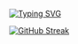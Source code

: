 [![Typing SVG](https://readme-typing-svg.demolab.com?font=Kanit&size=24&duration=1&pause=50&color=FFD600&center=true&vCenter=true&width=600&lines=shemphys%40git%3A~%24+d;shemphys%40git%3A~%24+do;shemphys%40git%3A~%24+dow;shemphys%40git%3A~%24+down;shemphys%40git%3A~%24+downl;shemphys%40git%3A~%24+downlo;shemphys%40git%3A~%24+downloa;shemphys%40git%3A~%24+download;shemphys%40git%3A~%24+download+;shemphys%40git%3A~%24+download+i;shemphys%40git%3A~%24+download+in;shemphys%40git%3A~%24+download+int;shemphys%40git%3A~%24+download+inte;shemphys%40git%3A~%24+download+inter;shemphys%40git%3A~%24+download+intern;shemphys%40git%3A~%24+download+interne;shemphys%40git%3A~%24+download+internet;shemphys%40git%3A~%24+download+internet;shemphys%40git%3A~%24+download+internet;shemphys%40git%3A~%24+download+internet;shemphys%40git%3A~%24+download+internet;shemphys%40git%3A~%24+download+internet;shemphys%40git%3A~%24+download+internet;shemphys%40git%3A~%24+download+internet;shemphys%40git%3A~%24+download+internet;shemphys%40git%3A~%24+download+internet;loading+.;loading+.+.;loading+.+.+.;loading+.+.+.+.;loading+.+.+.+.+.;loading+.+.+.+.+.+.;loading+.+.+.+.+.+.+.;loading+.+.+.+.+.+.+.+.;%5B....................%5D0%25;%5B%23...................%5D5%25;%5B%23%23..................%5D10%25;%5B%23%23%23.................%5D15%25;%5B%23%23%23%23................%5D20%25;%5B%23%23%23%23%23...............%5D25%25;%5B%23%23%23%23%23%23..............%5D30%25;%5B%23%23%23%23%23%23%23.............%5D35%25;%5B%23%23%23%23%23%23%23%23............%5D40%25;%5B%23%23%23%23%23%23%23%23%23...........%5D45%25;%5B%23%23%23%23%23%23%23%23%23%23..........%5D50%25;%5B%23%23%23%23%23%23%23%23%23%23%23.........%5D55%25;%5B%23%23%23%23%23%23%23%23%23%23%23%23........%5D60%25;%5B%23%23%23%23%23%23%23%23%23%23%23%23%23.......%5D65%25;%5B%23%23%23%23%23%23%23%23%23%23%23%23%23%23......%5D70%25;%5B%23%23%23%23%23%23%23%23%23%23%23%23%23%23%23.....%5D75%25;%5B%23%23%23%23%23%23%23%23%23%23%23%23%23%23%23%23....%5D80%25;%5B%23%23%23%23%23%23%23%23%23%23%23%23%23%23%23%23%23...%5D85%25;%5B%23%23%23%23%23%23%23%23%23%23%23%23%23%23%23%23%23%23..%5D90%25;%5B%23%23%23%23%23%23%23%23%23%23%23%23%23%23%23%23%23%23%23.%5D95%25;%5B%23%23%23%23%23%23%23%23%23%23%23%23%23%23%23%23%23%23%23%23%5D100%25;%F0%9F%A4%A1;%F0%9F%A4%A1;%F0%9F%A4%A1;%F0%9F%A4%A1;%F0%9F%A4%A1;%F0%9F%A4%A1;%F0%9F%A4%A1;%F0%9F%A4%A1;%F0%9F%A4%A1;%F0%9F%A4%A1;%F0%9F%A4%A1;%F0%9F%A4%A1;%F0%9F%A4%A1;%F0%9F%A4%A1;%F0%9F%A4%A1;%F0%9F%A4%A1;%F0%9F%A4%A1;%F0%9F%A4%A1;%F0%9F%A4%A1;%F0%9F%A4%A1;%F0%9F%A4%A1;%F0%9F%A4%A1;%F0%9F%A4%A1;%F0%9F%A4%A1;%F0%9F%A4%A1;%F0%9F%A4%A1;%F0%9F%A4%A1;%F0%9F%A4%A1;%F0%9F%A4%A1;%F0%9F%A4%A1;%F0%9F%A4%A1;%F0%9F%A4%A1;%F0%9F%A4%A1;%F0%9F%A4%A1;%F0%9F%A4%A1;%F0%9F%A4%A1;%F0%9F%A4%A1;%F0%9F%A4%A1;%F0%9F%A4%A1;%F0%9F%A4%A1)](https://git.io/typing-svg)



<!--[![mparedes's 42 stats](https://badge42.vercel.app/api/v2/cl9h35a2k00250hmhmoa5mxel/stats?cursusId=21&coalitionId=65)](https://github.com/JaeSeoKim/badge42)-->
[![GitHub Streak](https://streak-stats.demolab.com?user=shemphys&theme=highcontrast)](https://git.io/streak-stats)


<!--![image](https://user-images.githubusercontent.com/33230906/236037601-a8a28ca1-d3c0-448c-a1f7-a97cbcf61b78.png)
![image](https://user-images.githubusercontent.com/33230906/236037770-dc78057b-383e-464a-8e13-24e30e240bfb.png)
![image](https://user-images.githubusercontent.com/33230906/236704580-fc3734e4-0b5c-40af-909c-02b2d928f9b4.png)-->
